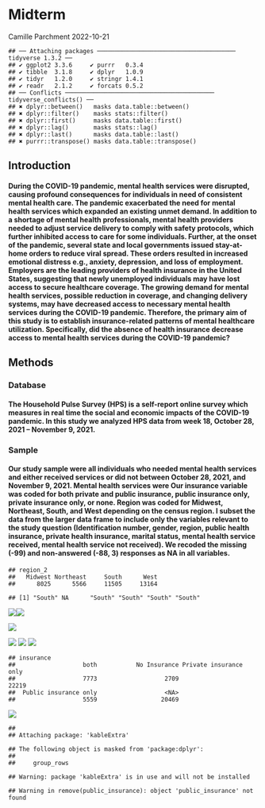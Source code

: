 Midterm
================
Camille Parchment
2022-10-21

    ## ── Attaching packages ─────────────────────────────────────── tidyverse 1.3.2 ──
    ## ✔ ggplot2 3.3.6     ✔ purrr   0.3.4
    ## ✔ tibble  3.1.8     ✔ dplyr   1.0.9
    ## ✔ tidyr   1.2.0     ✔ stringr 1.4.1
    ## ✔ readr   2.1.2     ✔ forcats 0.5.2
    ## ── Conflicts ────────────────────────────────────────── tidyverse_conflicts() ──
    ## ✖ dplyr::between()   masks data.table::between()
    ## ✖ dplyr::filter()    masks stats::filter()
    ## ✖ dplyr::first()     masks data.table::first()
    ## ✖ dplyr::lag()       masks stats::lag()
    ## ✖ dplyr::last()      masks data.table::last()
    ## ✖ purrr::transpose() masks data.table::transpose()

## Introduction

#### During the COVID-19 pandemic, mental health services were disrupted, causing profound consequences for individuals in need of consistent mental health care. The pandemic exacerbated the need for mental health services which expanded an existing unmet demand. In addition to a shortage of mental health professionals, mental health providers needed to adjust service delivery to comply with safety protocols, which further inhibited access to care for some individuals. Further, at the onset of the pandemic, several state and local governments issued stay-at-home orders to reduce viral spread. These orders resulted in increased emotional distress e.g., anxiety, depression, and loss of employment. Employers are the leading providers of health insurance in the United States, suggesting that newly unemployed individuals may have lost access to secure healthcare coverage. The growing demand for mental health services, possible reduction in coverage, and changing delivery systems, may have decreased access to necessary mental health services during the COVID-19 pandemic. Therefore, the primary aim of this study is to establish insurance-related patterns of mental healthcare utilization. Specifically, did the absence of health insurance decrease access to mental health services during the COVID-19 pandemic?

## Methods

### Database

#### The Household Pulse Survey (HPS) is a self-report online survey which measures in real time the social and economic impacts of the COVID-19 pandemic. In this study we analyzed HPS data from week 18, October 28, 2021 – November 9, 2021.

### Sample

#### Our study sample were all individuals who needed mental health services and either received services or did not between October 28, 2021, and November 9, 2021. Mental health services were Our insurance variable was coded for both private and public insurance, public insurance only, private insurance only, or none. Region was coded for Midwest, Northeast, South, and West depending on the census region. I subset the data from the larger data frame to include only the variables relevant to the study question (Identification number, gender, region, public health insurance, private health insurance, marital status, mental health service received, mental health service not received). We recoded the missing (-99) and non-answered (-88, 3) responses as NA in all variables.

    ## region_2
    ##   Midwest Northeast     South      West 
    ##      8025      5566     11505     13164

    ## [1] "South" NA      "South" "South" "South" "South"

![](README_files/figure-gfm/unnamed-chunk-15-1.png)<!-- -->![](README_files/figure-gfm/unnamed-chunk-15-2.png)<!-- -->

![](README_files/figure-gfm/unnamed-chunk-17-1.png)<!-- -->

![](README_files/figure-gfm/unnamed-chunk-18-1.png)<!-- -->
![](README_files/figure-gfm/unnamed-chunk-19-1.png)<!-- -->
![](README_files/figure-gfm/unnamed-chunk-20-1.png)<!-- -->

    ## insurance
    ##                   both           No Insurance Private insurance only 
    ##                   7773                   2709                  22219 
    ##  Public insurance only                   <NA> 
    ##                   5559                  20469

![](README_files/figure-gfm/unnamed-chunk-22-1.png)<!-- -->

    ## 
    ## Attaching package: 'kableExtra'

    ## The following object is masked from 'package:dplyr':
    ## 
    ##     group_rows

    ## Warning: package 'kableExtra' is in use and will not be installed

    ## Warning in remove(public_insurance): object 'public_insurance' not found
